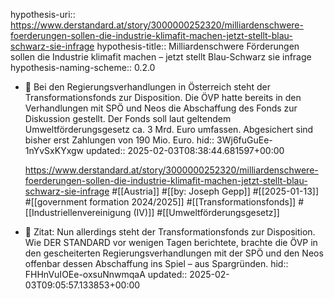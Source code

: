 hypothesis-uri:: https://www.derstandard.at/story/3000000252320/milliardenschwere-foerderungen-sollen-die-industrie-klimafit-machen-jetzt-stellt-blau-schwarz-sie-infrage
hypothesis-title:: Milliardenschwere Förderungen sollen die Industrie klimafit machen – jetzt stellt Blau-Schwarz sie infrage
hypothesis-naming-scheme:: 0.2.0

- 📝 Bei den Regierungsverhandlungen in Österreich steht der Transformationsfonds zur Disposition. Die ÖVP hatte bereits in den Verhandlungen mit SPÖ und Neos die Abschaffung des Fonds zur Diskussion gestellt. Der Fonds soll laut geltendem Umweltförderungsgesetz ca. 3 Mrd. Euro umfassen. Abgesichert sind bisher erst Zahlungen von 190 Mio. Euro. 
  hid:: 3Wj6fuGuEe-1nYvSxKYxgw
  updated:: 2025-02-03T08:38:44.681597+00:00
  
  https://www.derstandard.at/story/3000000252320/milliardenschwere-foerderungen-sollen-die-industrie-klimafit-machen-jetzt-stellt-blau-schwarz-sie-infrage #[[Austria]] #[[by: Joseph Gepp]] #[[2025-01-13]] #[[government formation 2024/2025]] #[[Transformationsfonds]] #[[Industriellenvereinigung (IV)]] #[[Umweltförderungsgesetz]]
- 📌 Zitat: Nun allerdings steht der Transformationsfonds zur Disposition. Wie DER STANDARD vor wenigen Tagen berichtete, brachte die ÖVP in den gescheiterten Regierungsverhandlungen mit der SPÖ und den Neos offenbar dessen Abschaffung ins Spiel – aus Spargründen.
  hid:: FHHnVuIOEe-oxsuNnwmqaA
  updated:: 2025-02-03T09:05:57.133853+00:00